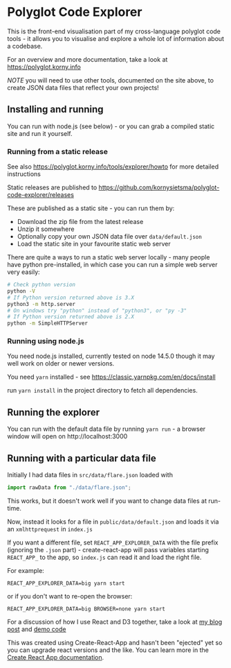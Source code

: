 # Polyglot Code Explorer

This is the front-end visualisation part of my cross-language polyglot code tools - it allows you to visualise and explore a whole lot of information about a codebase.

For an overview and more documentation, take a look at <https://polyglot.korny.info>

*NOTE* you will need to use other tools, documented on the site above, to create JSON data files that reflect your own projects!

## Installing and running

You can run with node.js (see below) - or you can grab a compiled static site and run it yourself.

### Running from a static release

See also <https://polyglot.korny.info/tools/explorer/howto> for more detailed instructions

Static releases are published to <https://github.com/kornysietsma/polyglot-code-explorer/releases>

These are published as a static site - you can run them by:

- Download the zip file from the latest release
- Unzip it somewhere
- Optionally copy your own JSON data file over `data/default.json`
- Load the static site in your favourite static web server

There are quite a ways to run a static web server locally - many people have python pre-installed, in which case you can run a simple web server very easily:

```sh
# Check python version
python -V
# If Python version returned above is 3.X
python3 -m http.server
# On windows try "python" instead of "python3", or "py -3"
# If Python version returned above is 2.X
python -m SimpleHTTPServer
```

### Running using node.js

You need node.js installed, currently tested on node 14.5.0 though it may well work on older or newer versions.

You need `yarn` installed - see <https://classic.yarnpkg.com/en/docs/install>

run `yarn install` in the project directory to fetch all dependencies.

## Running the explorer

You can run with the default data file by running `yarn run` - a browser window will open on http://localhost:3000

## Running with a particular data file

Initially I had data files in `src/data/flare.json` loaded with

```js
import rawData from "./data/flare.json";
```

This works, but it doesn't work well if you want to change data files at run-time.

Now, instead it looks for a file in `public/data/default.json` and loads it via an `xmlhttprequest` in `index.js`

If you want a different file, set `REACT_APP_EXPLORER_DATA` with the file prefix (ignoring the `.json` part) - create-react-app
will pass variables starting `REACT_APP_` to the app, so `index.js` can read it and load the right file.

For example:

```shell script
REACT_APP_EXPLORER_DATA=big yarn start
```

or if you don't want to re-open the browser:
```shell script
REACT_APP_EXPLORER_DATA=big BROWSER=none yarn start
```

For a discussion of how I use React and D3 together, take a look at [my blog post](https://blog.korny.info/2020/07/19/better-d3-with-react.html) and [demo code](https://github.com/kornysietsma/d3-react-demo)


This was created using Create-React-App and hasn't been "ejected" yet so you can upgrade react versions and the like.  You can learn more in the [Create React App documentation](https://facebook.github.io/create-react-app/docs/getting-started).

